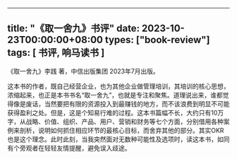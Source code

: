 
---
title: "《取一舍九》书评"
date: 2023-10-23T00:00:00+08:00
types: ["book-review"]
tags: [ 书评, 响马读书 ]
---

 《取一舍九》李践 著，中信出版集团 2023年7月出版。

这本书的作者，既自己经营企业，也为其他企业做管理培训，其培训的核心思想，浓缩起来，也正是本书书名“取一舍九”，也就是专注和聚焦。道理说出来，谁都觉得像是废话，当然要把有限的资源投入到最赚钱的地方，而不该浪费到明显不可能获得盈利之处。但是，这是个知易行难的过程。这本书篇幅不长，大约只有10万字，从战略、价值、组织、产品、用户、营销和财务等七个方面，分别借用各种案例来剖析，说明如何抓住相应环节的最核心目标，而舍弃其他的部分。其实OKR也是这个理念。此时此刻，当我突然面对无数种可能性及选项时，读这本书，如同有个旁观者在轻轻友情提醒，避免误入歧途。
